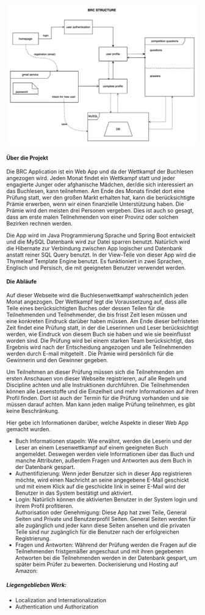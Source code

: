 ![BRC-Structure](images/brc-diagram.png)
#### Über die Projekt
Die BRC Application ist ein Web App und da der Wettkampf der Buchlesen angezogen wird. Jeden Monat findet ein Wettkampf statt und jeder engagierte Junger oder afghanische Mädchen, der/die sich interessiert an das Buchlesen, kann teilnehmen. Am Ende des Monats findet dort eine Prüfung statt, wer den großen Markt erhalten hat, kann die berücksichtigte Prämie erwerben, wenn wir einen finanzielle Unterstützung haben. Die Prämie wird den meisten drei Personen vergeben. Dies ist auch so gesagt, dass am erste malen Teilnehmenden von einer Provinz oder solchen Bezirken rechnen werden.

Die App wird im Java Programmierung Sprache und Spring Boot entwickelt und die MySQL Datenbank wird zur Datei sparren benutzt. Natürlich wird die Hibernate zur Verbindung zwischen App logischer und Datenbank anstatt reiner SQL Query benutzt. In der View-Teile von dieser App wird die Thymeleaf Template Engine benutzt. Es funktioniert in zwei Sprachen, Englisch und Persisch, die mit geeigneten Benutzer verwendet werden.

#### Die Abläufe 
Auf dieser Webseite wird die Buchlesenwettkampf wahrscheinlich jeden Monat angezogen. Der Wettkampf legt die Voraussetzung auf, dass alle Teile eines berücksichtigten Buches oder dessen Teilen für die Teilnehmenden und Teilnehmender, die bis frisst Zeit lesen müssen und eine konkreten Eindruck darüber haben müssen. Am Ende dieser befristeten Zeit findet eine Prüfung statt, in der die Leserinnen und Leser berücksichtigt werden, wie Eindruck von diesem Buch sie haben und wie sie beeinflusst worden sind. Die Prüfung wird bei einem starken Team berücksichtigt, das Ergebnis wird nach der Entscheidung angezogen und alle Teilnehmenden werden durch E-mail mitgeteilt . Die Prämie wird persönlich für die Gewinnerin und den Gewinner gegeben. 

Um Teilnehmen an dieser Prüfung müssen sich die Teilnehmenden am ersten Anschauen von dieser Webseite registrieren, auf alle Regeln und Discipline achten und alle Instruktionen durchführen. Die Teilnehmenden können alle Lesenstoffe und die Einzelheit und mehr Informationen auf ihren Profil finden. Dort ist auch der Termin für die Prüfung vorhanden und sie müssen darauf achten. Man kann jeden malige Prüfung teilnehmen, es gibt keine Beschränkung. 

Hier gebe ich Informationen darüber, welche Aspekte in dieser Web App gemacht wurden.
- Buch Informationen stapeln:  Wie erwähnt, werden die Leserin und der Leser an einem Lesenwettkampf auf einem geeigneten Buch angemeldet. Deswegen werden viele Informationen über das Buch und manche Attributen, außerdem Fragen und Antworten aus dem Buch in der Datenbank gespart.
- Authentifizierung: Wenn jeder Benutzer sich in dieser App registrieren möchte, wird einen Nachricht an seine angegebene E-Mail geschickt und mit einem Klick auf die geschickte link in seiner E-Mail wird der Benutzer in das System bestätigt und aktiviert. 
- Login: Natürlich können die aktivierten Benutzer in der System login und ihrem Profil profitieren.  
Authorisation oder Genehmigung: Diese App hat zwei Teile, General Seiten und Private und Benutzerprofil Seiten. General Seiten werden für alle zugänglich und jeder kann diese Seiten ansehen und die privaten Teile sind nur zugänglich für die Benutzer nach der erfolgreichen Registrierung. 
- Fragen und Antworten: Während der Prüfung werden die Fragen auf die Teilnehmenden fristgemäßer angeschaut und mit ihren gegebenen Antworten bei die Teilnehmenden werden in der Datenbank gespart, um später beim Prüfer zu bewerten.
Dockerisierung und Hosting auf Amazon:

##### Liegengeblieben Werk:
- Localization and Internationalization
- Authentication und Authorization

